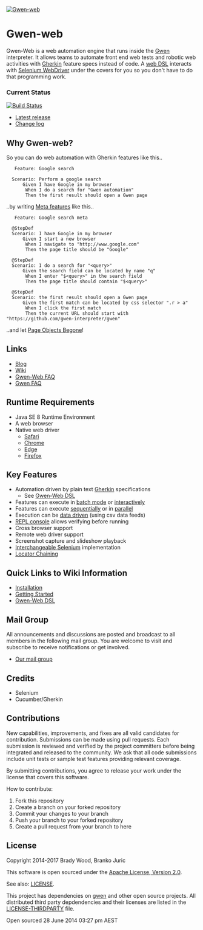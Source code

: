 [![Gwen-web](https://github.com/gwen-interpreter/gwen/wiki/img/gwen-attractor.png)](https://github.com/gwen-interpreter/gwen/wiki/The-Gwen-Logo)

Gwen-web
========

Gwen-Web is a web automation engine that runs inside the [Gwen](https://github.com/gwen-interpreter/gwen) interpreter.
It allows teams to automate front end web tests and robotic web activities with 
[Gherkin](https://github.com/cucumber/cucumber/wiki/Gherkin) feature specs instead of code.
A [web DSL](http://htmlpreview.github.io/?https://github.com/gwen-interpreter/gwen-web/blob/master/docs/dsl/gwen-web-dsl.html) interacts with [Selenium WebDriver](http://www.seleniumhq.org/projects/webdriver) under the covers for you so you don't have to do that programming work.

### Current Status

[![Build Status](https://travis-ci.org/gwen-interpreter/gwen-web.svg?branch=master)](https://travis-ci.org/gwen-interpreter/gwen-web)

- [Latest release](https://github.com/gwen-interpreter/gwen-web/releases/latest)
- [Change log](CHANGELOG)

Why Gwen-web?
-------------
So you can do web automation with Gherkin features like this..
```gherkin
   Feature: Google search

  Scenario: Perform a google search
      Given I have Google in my browser
       When I do a search for "Gwen automation"
       Then the first result should open a Gwen page
```

..by writing [Meta features](https://github.com/gwen-interpreter/gwen/wiki/Meta-Features) like this..
```gherkin
   Feature: Google search meta

  @StepDef
  Scenario: I have Google in my browser
      Given I start a new browser
       When I navigate to "http://www.google.com"
       Then the page title should be "Google"

  @StepDef
  Scenario: I do a search for "<query>"
      Given the search field can be located by name "q"
       When I enter "$<query>" in the search field
       Then the page title should contain "$<query>"

  @StepDef
  Scenario: the first result should open a Gwen page
      Given the first match can be located by css selector ".r > a"
       When I click the first match
       Then the current URL should start with "https://github.com/gwen-interpreter/gwen"
```
..and let [Page Objects Begone](https://gweninterpreter.wordpress.com/2014/08/27/page-objects-begone/)!

Links
-----

- [Blog](https://gweninterpreter.wordpress.com)
- [Wiki](https://github.com/gwen-interpreter/gwen-web/wiki)
- [Gwen-Web FAQ](https://github.com/gwen-interpreter/gwen-web/wiki/FAQ)
- [Gwen FAQ](https://github.com/gwen-interpreter/gwen/wiki/FAQ)

Runtime Requirements
--------------------

- Java SE 8 Runtime Environment
- A web browser
- Native web driver
  - [Safari](https://webkit.org/blog/6900/webdriver-support-in-safari-10/)
  - [Chrome](https://sites.google.com/a/chromium.org/chromedriver/)
  - [Edge](https://developer.microsoft.com/en-us/microsoft-edge/tools/webdriver/)
  - [Firefox](https://github.com/mozilla/geckodriver/releases)

Key Features
------------

* Automation driven by plain text [Gherkin](https://github.com/cucumber/cucumber/wiki/Gherkin) specifications
  * See [Gwen-Web DSL](http://htmlpreview.github.io/?https://github.com/gwen-interpreter/gwen-web/blob/master/docs/dsl/gwen-web-dsl.html)
* Features can execute in [batch mode](https://github.com/gwen-interpreter/gwen/wiki/Execution-Modes#batch-execution) or [interactively](https://github.com/gwen-interpreter/gwen/wiki/Execution-Modes#interactive-repl-execution)
* Features can execute [sequentially](https://github.com/gwen-interpreter/gwen/wiki/Execution-Modes#serial-execution) or in [parallel](https://github.com/gwen-interpreter/gwen/wiki/Execution-Modes#parallel-execution)
* Execution can be [data driven](https://github.com/gwen-interpreter/gwen/wiki/Execution-Modes#csv-data-feeds) (using csv data feeds)
* [REPL console](https://github.com/gwen-interpreter/gwen/wiki/REPL-Console) allows verifying before running
* Cross browser support
* Remote web driver support
* Screenshot capture and slideshow playback
* [Interchangeable Selenium](https://github.com/gwen-interpreter/gwen-web/wiki/Runtime-Settings#changing-the-selenium-version) implementation
* [Locator Chaining](https://github.com/gwen-interpreter/gwen-web/wiki/Locator-Chaining)

Quick Links to Wiki Information
-------------------------------
- [Installation](https://github.com/gwen-interpreter/gwen-web/wiki/Installation)
- [Getting Started](https://github.com/gwen-interpreter/gwen-web/wiki/Getting-Started)
- [Gwen-Web DSL](http://htmlpreview.github.io/?https://github.com/gwen-interpreter/gwen-web/blob/master/docs/dsl/gwen-web-dsl.html)

Mail Group
----------

All announcements and discussions are posted and broadcast to all members in
the following mail group. You are welcome to visit and subscribe to receive
notifications or get involved.

- [Our mail group](https://groups.google.com/d/forum/gwen-interpreter)

Credits
-------
- Selenium
- Cucumber/Gherkin

Contributions
-------------

New capabilities, improvements, and fixes are all valid candidates for
contribution. Submissions can be made using pull requests. Each submission
is reviewed and verified by the project committers before being integrated
and released to the community. We ask that all code submissions include unit
tests or sample test features providing relevant coverage.

By submitting contributions, you agree to release your work under the
license that covers this software.

How to contribute:
1. Fork this repository
2. Create a branch on your forked repository
3. Commit your changes to your branch
4. Push your branch to your forked repository
5. Create a pull request from your branch to here

License
-------

Copyright 2014-2017 Brady Wood, Branko Juric

This software is open sourced under the
[Apache License, Version 2.0](http://www.apache.org/licenses/LICENSE-2.0.txt).

See also: [LICENSE](LICENSE).

This project has dependencies on [gwen](https://github.com/gwen-interpreter/gwen)
and other open source projects. All distributed third party depdendencies and
their licenses are listed in the [LICENSE-THIRDPARTY](LICENSE-THIRDPARTY)
file.

Open sourced 28 June 2014 03:27 pm AEST

